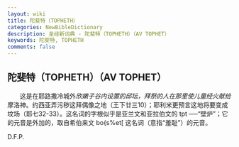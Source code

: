```yaml
---
layout: wiki
title: 陀斐特（TOPHETH）
categories: NewBibleDictionary
description: 圣经新词典 - 陀斐特（TOPHETH）（AV TOPHET）
keywords: 陀斐特, TOPHETH
comments: false
---
```


## 陀斐特（TOPHETH）（AV TOPHET）

　　这是在耶路撒冷城外*欣嫩子谷内设置的邱坛，拜祭的人在那里使儿童经火献给*摩洛神。约西亚弄污秽这拜偶像之地（王下廿三10）；耶利米更预言这地将要变成坟场（耶七32-33）。这名词的字根似乎是亚兰文和亚拉伯文的 tpt ──“壁炉”；它的元音是外加的，取自希伯来文 bo{s%et[ 这名词（意指“羞耻”）的元音。

D.F.P.








